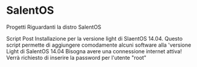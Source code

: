 SalentOS
========

Progetti Riguardanti la distro SalentOS

Script Post Installazione per la versione light di SlaentOS 14.04.
Questo script permette di aggiungere comodamente alcuni software alla 'versione Light di SalentOS 14.04 
Bisogna avere una connessione internet attiva!
Verrà richiesto di inserire la password per l'utente "root"


